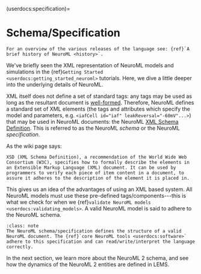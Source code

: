 (userdocs:specification)=
# Schema/Specification

```{admonition} NeuroML v2.3 is the current stable release of the language, and is described below.
For an overview of the various releases of the language see: {ref}`A brief history of NeuroML <history>`.
```

We've briefly seen the XML representation of NeuroML models and simulations in the {ref}`Getting Started <userdocs:getting_started_neuroml>` tutorials.
Here, we dive a little deeper into the underlying details of NeuroML.

XML itself does not define a set of standard tags: any tags may be used as long as the resultant document is [well-formed](https://en.wikipedia.org/wiki/Well-formed_document).
Therefore, NeuroML defines a standard set of XML elements (the tags and attributes which specify the model and parameters, e.g. `<iafCell id="iaf" leakReversal="-60mV"...>`) that may be used in NeuroML documents: the NeuroML [XML Schema Definition](https://en.wikipedia.org/wiki/XML_Schema_(W3C)).
This is referred to as the NeuroML *schema* or the NeuroML *specification*.

As the wiki page says:
```{epigraph}
XSD (XML Schema Definition), a recommendation of the World Wide Web Consortium (W3C), specifies how to formally describe the elements in an Extensible Markup Language (XML) document. It can be used by programmers to verify each piece of item content in a document, to assure it adheres to the description of the element it is placed in.
```

This gives us an idea of the advantages of using an XML based system.
All NeuroML models must use these pre-defined tags/components---this is what we check for when we {ref}`validate NeuroML models <userdocs:validating_models>`.
A valid NeuroML model is said to adhere to the NeuroML schema.

```{admonition} Purpose of the NeuroML specification/schema.
:class: note
The NeuroML schema/specification defines the structure of a valid NeuroML document. The {ref}`core NeuroML tools <userdocs:software>` adhere to this specification and can read/write/interpret the language correctly.
```

In the next section, we learn more about the NeuroML 2 schema, and see how the dynamics of the NeuroML 2 entities are defined in LEMS.
